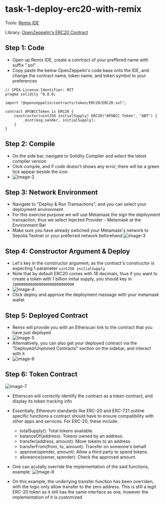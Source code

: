 # task-1-deploy-erc20-with-remix

Tools: [Remix IDE](https://remix.ethereum.org/)

Library: [OpenZeppelin's ERC20 Contract](https://docs.openzeppelin.com/contracts/4.x/erc20)

## Step 1: Code

- Open up Remix IDE, create a conrtract of your preffered name with suffix ".sol"
- Copy paste the below OpenZeppelin's code base onto the IDE, and change the contract name, token name, and token symbol to your preferences

```solidity
// SPDX-License-Identifier: MIT
pragma solidity ^0.8.0;

import "@openzeppelin/contracts/token/ERC20/ERC20.sol";

contract APUBCCToken is ERC20 {
    constructor(uint256 initialSupply) ERC20("APUBCC Token", "ABT") {
        _mint(msg.sender, initialSupply);
    }
}
```

## Step 2: Compile

- On the side bar, navigate to Solidity Compiler and select the latest compiler version
- Click compile, and if code doesn't shows any error, there will be a green tick appear beside the icon
- ![image-2](./img//image-2.png)

## Step 3: Network Environment

- Navigate to "Deploy & Run Transactions", and you can select your deployment environment
- For this exercise purpose we will use Metamask the sign the deployment transaction, thus we select Injected Provider - Metamask at the Environment Bar
- Make sure you have already swtiched your Metamask's network to Sepolia Testnet or your preferred network beforehand
  ![image-3](./img//image-3.png)

## Step 4: Constructor Argument & Deploy

- Let's key in the constructor argument, as the contract's constructor is expecting 1 parameter `uint256 initialSupply`
- Note that by default ERC20 comes with 18 decimals, thus if you want to create a token with 1 billion initial supply, you should key in `1000000000000000000000000000`
- ![image-4](./img//image-4.png)
- Click deploy and approve the deployment message with your metamask wallet

## Step 5: Deployed Contract

- Remix will provide you with an Etherscan link to the contract that you have just deployed
- ![image-5](./img//image-5.png)
- Alternatively, you can also get your deployed contract via the "Deployed/Unpinned Contracts" section on the sidebar, and interact with it
- ![image-6](./img//image-6.png)

## Step 6: Token Contract

![image-7](./img//image-7.png)

- Etherscan will correctly identify the contract as a token contract, and display its token tracking info

- Essentially, Ethereum standards like ERC-20 and ERC-721 outline specific functions a contract should have to ensure compatibility with other apps and services. For ERC-20, these include:

  - totalSupply(): Total tokens available.
  - balanceOf(address): Tokens owned by an address.
  - transfer(address, amount): Move tokens to an address.
  - transferFrom(from, to, amount): Transfer on someone's behalf.
  - approve(spender, amount): Allow a third party to spend tokens.
  - allowance(owner, spender): Check the approved amount.

- One can acutally override the implementation of the said functions, example:
  ![image-8](./img//image-8.png)
- On this example, the underlying transfer function has been overriden, with the logic only allow transfer to the zero address. This is still a legit ERC-20 token as it still has the same interface as one, however the implementation of it is customized
